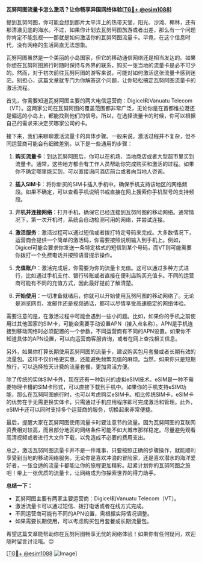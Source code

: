 **瓦努阿图流量卡怎么激活？让你畅享异国网络体验[[TG💪+ @esim1088](https://t.me/s/esim1088)]**

提到瓦努阿图，你可能会想到那片太平洋上的热带天堂，阳光、沙滩、椰林，还有那清澈见底的海水。不过，如果你计划去瓦努阿图旅游或者出差，那么有一个问题你肯定不能忽视——那就是如何激活你的瓦努阿图流量卡。毕竟，在这个信息时代，没有网络的生活简直无法想象。

瓦努阿图虽然是一个美丽的小岛国家，但它的移动通信网络还是相当发达的。如果你想在瓦努阿图旅行时随时保持与外界的联系，购买一张当地的流量卡是必不可少的。然而，对于初次前往瓦努阿图的游客来说，可能对如何激活这张流量卡感到迷茫。别担心，这篇文章就专门为你解答这个问题，让你轻松搞定瓦努阿图流量卡的激活流程。

首先，你需要知道瓦努阿图主要的两大电信运营商：Digicel和Vanuatu Telecom（VT）。这两家公司在瓦努阿图的覆盖范围都非常广泛，无论你是在首都维拉港还是偏远的小岛上，都能找到他们的信号。所以，在选择流量卡的时候，你可以根据自己的需求来决定买哪家公司的卡。

接下来，我们来聊聊激活流量卡的具体步骤。一般来说，激活过程并不复杂，但不同运营商可能会有细微差别。以下是一些通用的步骤：

1. **购买流量卡**：到达瓦努阿图后，你可以在机场、当地商店或者大型超市里买到流量卡。通常，这些地方都会有工作人员帮助你完成购买和激活的过程。如果你不确定哪里能买到，可以直接询问酒店前台或者向当地人咨询。

2. **插入SIM卡**：将你新买的SIM卡插入手机中。确保手机支持该地区的网络频段。如果不确定，可以查看手机说明书或直接在网上搜索你手机型号的支持频段。

3. **开机并连接网络**：打开手机，确保它已经连接到瓦努阿图的移动网络。通常情况下，第一次开机时，系统会自动检测可用的网络，并尝试连接。

4. **激活服务**：激活过程可以通过短信或者拨打特定号码来完成。大多数情况下，运营商会提供一个简单的激活码，你需要按照说明输入到手机上。例如，Digicel可能会要求你发送一条特定格式的短信到某个号码，而VT则可能需要你拨打一个免费电话并按照语音提示操作。

5. **充值账户**：激活完成后，你需要为你的流量卡充值。这可以通过多种方式进行，比如通过手机支付、银行转账或者直接在便利店购买充值卡。不同的运营商可能有不同的充值方式，因此最好提前了解清楚。

6. **开始使用**：一切准备就绪后，你就可以开始使用瓦努阿图的移动网络了。无论是浏览网页、发邮件还是视频通话，都可以尽情享受高速稳定的网络体验。

需要注意的是，在激活过程中可能会遇到一些小问题。比如，如果你的手机之前使用过其他国家的SIM卡，可能会需要手动设置APN（接入点名称）。APN是手机连接到移动网络时必须配置的一个参数，不同运营商有不同的APN设置。如果你不知道具体的APN设置，可以向运营商客服咨询，或者在网上查找相关信息。

另外，如果你打算长期使用瓦努阿图的流量卡，建议购买包月套餐或者长期有效的流量包。这样不仅价格更实惠，还能避免频繁充值的麻烦。当然，如果你只是短期旅行，可以选择按天计费的流量套餐，更加灵活方便。

除了传统的实体SIM卡外，现在还有一种新兴的虚拟eSIM技术。eSIM是一种不需要物理卡槽的SIM卡形式，可以直接下载到手机中。如果你的手机支持eSIM功能，那么在瓦努阿图旅行时，也可以考虑购买eSIM卡。相比传统SIM卡，eSIM卡的优势在于无需更换实体卡，只需通过手机应用程序即可完成激活和管理。此外，eSIM卡还可以同时支持多个运营商的服务，切换起来非常便捷。

最后，提醒大家在瓦努阿图使用流量卡时要注意节约流量。因为瓦努阿图的互联网资费相对较高，而且部分地区的网络条件可能不如大城市那样稳定。尽量避免观看高清视频或者进行大文件下载，以免造成不必要的费用支出。

总之，激活瓦努阿图流量卡并不是一件难事，只要按照正确的步骤操作，就能顺利享受到当地的移动网络服务。无论你是喜欢冲浪的冒险家，还是喜欢潜水的海洋爱好者，一张合适的流量卡都能让你的旅程更加精彩。赶紧计划你的瓦努阿图之旅吧！带上一张优质的流量卡，让网络成为你探索世界的得力助手。

**总结一下：**  
- 瓦努阿图主要有两家主要运营商：Digicel和Vanuatu Telecom（VT）。  
- 激活流量卡可以通过短信、拨打电话或者在线方式完成。  
- 不同运营商可能有不同的APN设置，需根据实际情况调整。  
- 如果需要长期使用，可以考虑购买包月套餐或长期流量包。  

希望这篇文章能帮助你在瓦努阿图畅享无忧的网络体验！如果你有任何疑问，欢迎随时留言讨论哦。😊

[[TG💪+ @esim1088](https://t.me/s/esim1088) ![Image](https://i.postimg.cc/4NQfJmqS/Snipaste-2025-05-13-00-14-12.png)]